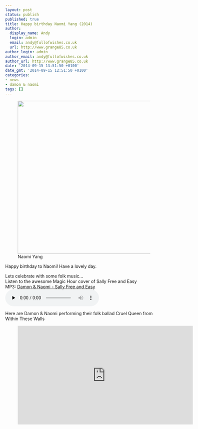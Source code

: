 ```yaml
---
layout: post
status: publish
published: true
title: Happy birthday Naomi Yang (2014)
author:
  display_name: Andy
  login: admin
  email: andy@fullofwishes.co.uk
  url: http://www.grange85.co.uk
author_login: admin
author_email: andy@fullofwishes.co.uk
author_url: http://www.grange85.co.uk
date: '2014-09-15 13:51:50 +0100'
date_gmt: '2014-09-15 12:51:50 +0100'
categories:
- news
- damon & naomi
tags: []
---
```

<p><figure class="caption aligncenter"><img src="https://media.fullofwishes.co.uk/images/misc/naomi-89-07.jpg" width="550" height="488" class /><figcaption class="caption-text"> Naomi Yang</figcaption></figure>
<p>Happy birthday to Naomi! Have a lovely day. </p>
<p>Lets celebrate with some folk music...<br />
Listen to the awesome Magic Hour cover of Sally Free and Easy<br />
MP3: <a href="https://media.fullofwishes.co.uk/03-damon_and_naomi/audio/03_Magic_Hour_Sally_Free_and_Easy.mp3">Damon & Naomi - Sally Free and Easy</a><br />
<audio src="https://media.fullofwishes.co.uk/audio/damon_and_naomi/03_Magic_Hour_Sally_Free_and_Easy.mp3" preload="none" controls /></p>
<p>Here are Damon & Naomi performing their folk ballad Cruel Queen from Within These Walls</p>
<figure class="caption aligncenter"><iframe width="560" height="315" src="https://www.youtube.com/embed/wyeUwOGPIuo" frameborder="0" allowfullscreen></iframe><figcaption class="caption-text"></figcaption></figure>
